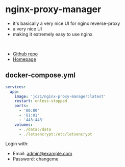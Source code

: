 # nginx-proxy-manager

- it's basically a very nice UI for nginx reverse-proxy
- a very nice UI
- making it extremely easy to use nginx

<br>

- [Github repo](https://github.com/jc21/nginx-proxy-manager)
- [Homepage](https://nginxproxymanager.com/guide/#quick-setup)



## docker-compose.yml
```yml
services:
  app:
    image: 'jc21/nginx-proxy-manager:latest'
    restart: unless-stopped
    ports:
      - '80:80'
      - '81:81'
      - '443:443'
    volumes:
      - ./data:/data
      - ./letsencrypt:/etc/letsencrypt
```

Login with:
- Email: admin@example.com
- Password: changeme
